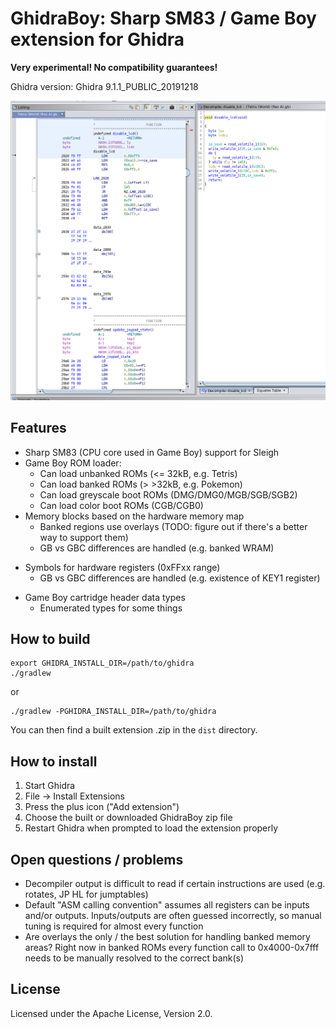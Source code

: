 # GhidraBoy: Sharp SM83 / Game Boy extension for Ghidra

**Very experimental! No compatibility guarantees!**

Ghidra version: Ghidra 9.1.1_PUBLIC_20191218

![Tetris disassembly](screenshot.png)

## Features

* Sharp SM83 (CPU core used in Game Boy) support for Sleigh
* Game Boy ROM loader:
  - Can load unbanked ROMs (&lt;= 32kB, e.g. Tetris)
  - Can load banked ROMs (&gt; >32kB, e.g. Pokemon)
  - Can load greyscale boot ROMs (DMG/DMG0/MGB/SGB/SGB2)
  - Can load color boot ROMs (CGB/CGB0)
* Memory blocks based on the hardware memory map
  - Banked regions use overlays (TODO: figure out if there's a better way to
    support them)
  - GB vs GBC differences are handled (e.g. banked WRAM)
- Symbols for hardware registers (0xFFxx range)
  - GB vs GBC differences are handled (e.g. existence of KEY1 register)
* Game Boy cartridge header data types
  - Enumerated types for some things

## How to build

```
export GHIDRA_INSTALL_DIR=/path/to/ghidra
./gradlew
```

or

```
./gradlew -PGHIDRA_INSTALL_DIR=/path/to/ghidra
```

You can then find a built extension .zip in the `dist` directory.

## How to install

1. Start Ghidra
2. File -> Install Extensions
3. Press the plus icon ("Add extension")
4. Choose the built or downloaded GhidraBoy zip file
5. Restart Ghidra when prompted to load the extension properly

## Open questions / problems

- Decompiler output is difficult to read if certain instructions are used (e.g.
  rotates, JP HL for jumptables)
- Default "ASM calling convention" assumes all registers can be inputs and/or
  outputs. Inputs/outputs are often guessed incorrectly, so manual tuning is
  required for almost every function
- Are overlays the only / the best solution for handling banked memory areas?
  Right now in banked ROMs every function call to 0x4000-0x7fff needs to be
  manually resolved to the correct bank(s)

## License

Licensed under the Apache License, Version 2.0.
